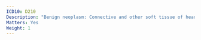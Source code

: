 ```yaml
---
ICD10: D210
Description: "Benign neoplasm: Connective and other soft tissue of head, face and neck"
Matters: Yes
Weight: 1
---
```

